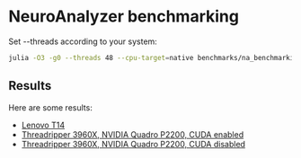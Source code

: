 # NeuroAnalyzer benchmarking

Set --threads according to your system:
```sh
julia -O3 -g0 --threads 48 --cpu-target=native benchmarks/na_benchmarking.jl > benchmarks/results.md
```

## Results

Here are some results:
- [Lenovo T14](benchmarks/t14.md)
- [Threadripper 3960X, NVIDIA Quadro P2200, CUDA enabled](benchmarks/3960x_cuda.md)
- [Threadripper 3960X, NVIDIA Quadro P2200, CUDA disabled](benchmarks/3960x_nocuda.md)